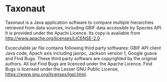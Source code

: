 # Taxonaut

Taxonaut is a Java application software to compare multiple hierarchies retrieved from data sources,
including GBIF data accessible by Species API.  It is provided under the Apachi Licence.  Its copy is available from http://www.apache.org/licenses/LICENSE-2.0 .

Excecutable jar file contains following third party softwares: GBIF API client Java code, Apach axis including jaxrpc, Jackson version 1, Google guava and Find Bugs.  These third party softwars are copyrighted by the original authors. All but Find Bugs are licenced under the Apache Licence.  Find Bugs is licensed under  the Lesser GNU Public License, https://www.gnu.org/licenses/lgpl.html.
